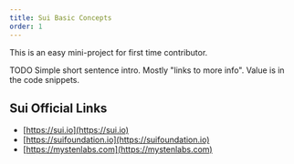 ```yaml
---
title: Sui Basic Concepts
order: 1
---
```

This is an easy mini-project for first time contributor.

TODO Simple short sentence intro. Mostly "links to more info". Value is in the code snippets.

## Sui Official Links
   - [https://sui.io](https://sui.io)
   - [https://suifoundation.io](https://suifoundation.io)
   - [https://mystenlabs.com](https://mystenlabs.com)